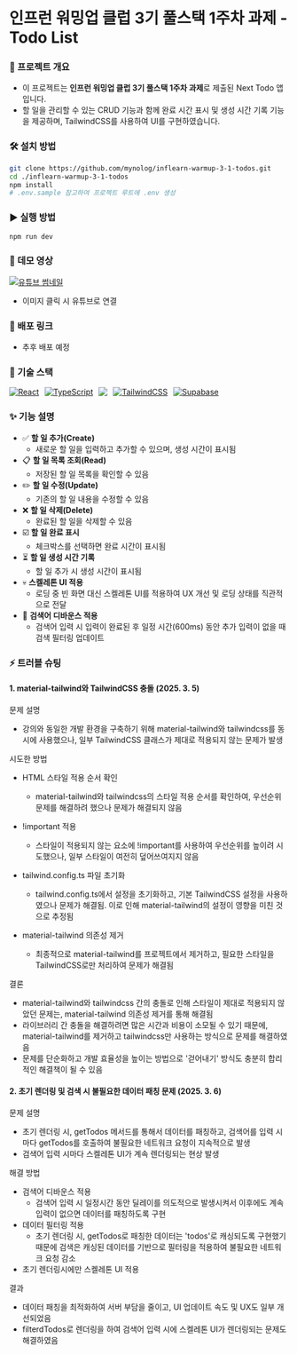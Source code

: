 # 인프런 워밍업 클럽 3기 풀스택 1주차 과제 - Todo List

### 📌 프로젝트 개요

- 이 프로젝트는 **인프런 워밍업 클럽 3기 풀스택 1주차 과제**로 제출된 Next Todo 앱입니다.
- 할 일을 관리할 수 있는 CRUD 기능과 함께 완료 시간 표시 및 생성 시간 기록 기능을 제공하며, TailwindCSS를 사용하여 UI를 구현하였습니다.

### 🛠️ 설치 방법

```bash
git clone https://github.com/mynolog/inflearn-warmup-3-1-todos.git
cd ./inflearn-warmup-3-1-todos
npm install
# .env.sample 참고하여 프로젝트 루트에 .env 생성
```

### ▶️ 실행 방법

```bash
npm run dev
```

### 🎥 데모 영상

[![유튜브 썸네일](https://img.youtube.com/vi/dMRzbDt6sh0/0.jpg)](https://www.youtube.com/watch?v=dMRzbDt6sh0)

- 이미지 클릭 시 유튜브로 연결

### 🚀 배포 링크

- 추후 배포 예정

### 🧳 기술 스택

<p style="display: flex; gap: 10px;">
  <a href="https://nextjs.org/">
    <img src="https://skillicons.dev/icons?i=nextjs" alt="React" />
  </a>
  <a href="https://www.typescriptlang.org/">
    <img src="https://skillicons.dev/icons?i=ts" alt="TypeScript" />
  </a>
  <a href="https://tanstack.com/query/v5/docs/framework/react/overview">
  <img
      src="https://go-skill-icons.vercel.app/api/icons?i=reactquery"
    />
  </a>
  <a href="https://tailwindcss.com/">
    <img src="https://skillicons.dev/icons?i=tailwind" alt="TailwindCSS" />
  </a>
  <a href="https://supabase.com/">
    <img src="https://skillicons.dev/icons?i=supabase" alt="Supabase" />
  </a>
</p>

### ✨ 기능 설명

- ✅ **할 일 추가(Create)**
  - 새로운 할 일을 입력하고 추가할 수 있으며, 생성 시간이 표시됨
- 📋 **할 일 목록 조회(Read)**
  - 저장된 할 일 목록을 확인할 수 있음
- ✏️ **할 일 수정(Update)**
  - 기존의 할 일 내용을 수정할 수 있음
- ❌ **할 일 삭제(Delete)**
  - 완료된 할 일을 삭제할 수 있음
- ☑️ **할 일 완료 표시**
  - 체크박스를 선택하면 완료 시간이 표시됨
- ⏳ **할 일 생성 시간 기록**
  - 할 일 추가 시 생성 시간이 표시됨
- 💀 **스켈레톤 UI 적용**
  - 로딩 중 빈 화면 대신 스켈레톤 UI를 적용하여 UX 개선 및 로딩 상태를 직관적으로 전달
- 🧠 **검색어 디바운스 적용**
  - 검색어 입력 시 입력이 완료된 후 일정 시간(600ms) 동안 추가 입력이 없을 때 검색 필터링 업데이트

### ⚡ 트러블 슈팅

#### 1. material-tailwind와 TailwindCSS 충돌 (2025. 3. 5)

문제 설명

- 강의와 동일한 개발 환경을 구축하기 위해 material-tailwind와 tailwindcss를 동시에 사용했으나, 일부 TailwindCSS 클래스가 제대로 적용되지 않는 문제가 발생

시도한 방법

- HTML 스타일 적용 순서 확인
  - material-tailwind와 tailwindcss의 스타일 적용 순서를 확인하여, 우선순위 문제를 해결하려 했으나 문제가 해결되지 않음
- !important 적용

  - 스타일이 적용되지 않는 요소에 !important를 사용하여 우선순위를 높이려 시도했으나, 일부 스타일이 여전히 덮어쓰여지지 않음

- tailwind.config.ts 파일 초기화

  - tailwind.config.ts에서 설정을 초기화하고, 기본 TailwindCSS 설정을 사용하였으나 문제가 해결됨. 이로 인해 material-tailwind의 설정이 영향을 미친 것으로 추정됨

- material-tailwind 의존성 제거

  - 최종적으로 material-tailwind를 프로젝트에서 제거하고, 필요한 스타일을 TailwindCSS로만 처리하여 문제가 해결됨

결론

- material-tailwind와 tailwindcss 간의 충돌로 인해 스타일이 제대로 적용되지 않았던 문제는, material-tailwind 의존성 제거를 통해 해결됨
- 라이브러리 간 충돌을 해결하려면 많은 시간과 비용이 소모될 수 있기 때문에, material-tailwind를 제거하고 tailwindcss만 사용하는 방식으로 문제를 해결하였음
- 문제를 단순화하고 개발 효율성을 높이는 방법으로 '걷어내기' 방식도 충분히 합리적인 해결책이 될 수 있음

#### 2. 초기 렌더링 및 검색 시 불필요한 데이터 패칭 문제 (2025. 3. 6)

문제 설명

- 초기 렌더링 시, getTodos 메서드를 통해서 데이터를 패칭하고, 검색어를 입력 시마다 getTodos를 호출하여 불필요한 네트워크 요청이 지속적으로 발생
- 검색어 입력 시마다 스켈레톤 UI가 계속 렌더링되는 현상 발생

해결 방법

- 검색어 디바운스 적용
  - 검색어 입력 시 일정시간 동안 딜레이를 의도적으로 발생시켜서 이후에도 계속 입력이 없으면 데이터를 패칭하도록 구현
- 데이터 필터링 적용
  - 초기 렌더링 시, getTodos로 패칭한 데이터는 'todos'로 캐싱되도록 구현했기 때문에 검색은 캐싱된 데이터를 기반으로 필터링을 적용하여 불필요한 네트워크 요청 감소
- 초기 렌더링시에만 스켈레톤 UI 적용

결과

- 데이터 패칭을 최적화하여 서버 부담을 줄이고, UI 업데이트 속도 및 UX도 일부 개선되었음
- filterdTodos로 렌더링을 하여 검색어 입력 시에 스켈레톤 UI가 렌더링되는 문제도 해결하였음
